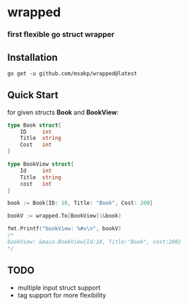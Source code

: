 # wrapped
<h3>first flexible go struct wrapper</h3>

## Installation
`go get -u github.com/msakp/wrapped@latest`


## Quick Start

for given structs **Book** and **BookView**:
```go
type Book struct{
	ID     int
	Title  string
	Cost   int
}

type BookView struct{
	Id     int
	Title  string
	cost   int
}

```
```go
book := Book{ID: 10, Title: "Book", Cost: 200}

bookV := wrapped.To[BookView](&book)

fmt.Printf("bookView: %#v\n", bookV)
/*
bookView: &main.BookView{Id:10, Title:"Book", cost:200}
*/
```

## TODO
- multiple input struct support 
- tag support for more flexibility
